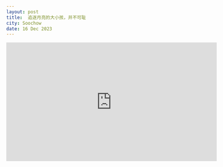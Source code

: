 ```yaml
---
layout: post
title:  追逐月亮的大小孩，并不可耻
city: Soochow
date: 16 Dec 2023
---
```


<iframe width="560" height="315" src="https://www.youtube.com/embed/FC0yxZmr9U8?si=7_lTULQ8AOuOx1GL" title="YouTube video player" frameborder="0" allow="accelerometer; autoplay; clipboard-write; encrypted-media; gyroscope; picture-in-picture; web-share" allowfullscreen></iframe>
